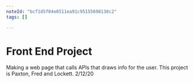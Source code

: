 ```yaml
---
noteId: "bcf1d5f04e0511ea91c95155698130c2"
tags: []

---
```


# Front End Project

Making a web page that calls APIs that draws info for the user. 
This project is Paxton, Fred and Lockett.
2/12/20